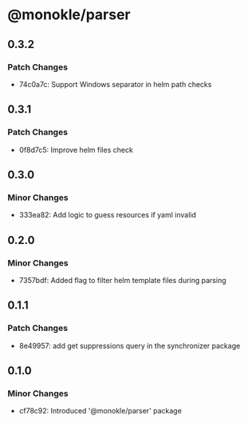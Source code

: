 # @monokle/parser

## 0.3.2

### Patch Changes

- 74c0a7c: Support Windows separator in helm path checks

## 0.3.1

### Patch Changes

- 0f8d7c5: Improve helm files check

## 0.3.0

### Minor Changes

- 333ea82: Add logic to guess resources if yaml invalid

## 0.2.0

### Minor Changes

- 7357bdf: Added flag to filter helm template files during parsing

## 0.1.1

### Patch Changes

- 8e49957: add get suppressions query in the synchronizer package

## 0.1.0

### Minor Changes

- cf78c92: Introduced '@monokle/parser' package
